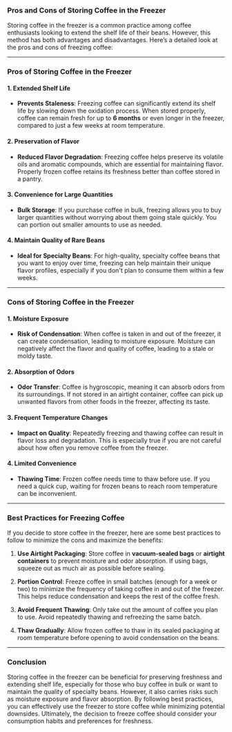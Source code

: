 ### Pros and Cons of Storing Coffee in the Freezer

Storing coffee in the freezer is a common practice among coffee enthusiasts looking to extend the shelf life of their beans. However, this method has both advantages and disadvantages. Here’s a detailed look at the pros and cons of freezing coffee:

---

### Pros of Storing Coffee in the Freezer

#### 1. **Extended Shelf Life**
- **Prevents Staleness**: Freezing coffee can significantly extend its shelf life by slowing down the oxidation process. When stored properly, coffee can remain fresh for up to **6 months** or even longer in the freezer, compared to just a few weeks at room temperature.
  
#### 2. **Preservation of Flavor**
- **Reduced Flavor Degradation**: Freezing coffee helps preserve its volatile oils and aromatic compounds, which are essential for maintaining flavor. Properly frozen coffee retains its freshness better than coffee stored in a pantry.

#### 3. **Convenience for Large Quantities**
- **Bulk Storage**: If you purchase coffee in bulk, freezing allows you to buy larger quantities without worrying about them going stale quickly. You can portion out smaller amounts to use as needed.

#### 4. **Maintain Quality of Rare Beans**
- **Ideal for Specialty Beans**: For high-quality, specialty coffee beans that you want to enjoy over time, freezing can help maintain their unique flavor profiles, especially if you don't plan to consume them within a few weeks.

---

### Cons of Storing Coffee in the Freezer

#### 1. **Moisture Exposure**
- **Risk of Condensation**: When coffee is taken in and out of the freezer, it can create condensation, leading to moisture exposure. Moisture can negatively affect the flavor and quality of coffee, leading to a stale or moldy taste.

#### 2. **Absorption of Odors**
- **Odor Transfer**: Coffee is hygroscopic, meaning it can absorb odors from its surroundings. If not stored in an airtight container, coffee can pick up unwanted flavors from other foods in the freezer, affecting its taste.

#### 3. **Frequent Temperature Changes**
- **Impact on Quality**: Repeatedly freezing and thawing coffee can result in flavor loss and degradation. This is especially true if you are not careful about how often you remove coffee from the freezer.

#### 4. **Limited Convenience**
- **Thawing Time**: Frozen coffee needs time to thaw before use. If you need a quick cup, waiting for frozen beans to reach room temperature can be inconvenient.

---

### Best Practices for Freezing Coffee

If you decide to store coffee in the freezer, here are some best practices to follow to minimize the cons and maximize the benefits:

1. **Use Airtight Packaging**: Store coffee in **vacuum-sealed bags** or **airtight containers** to prevent moisture and odor absorption. If using bags, squeeze out as much air as possible before sealing.

2. **Portion Control**: Freeze coffee in small batches (enough for a week or two) to minimize the frequency of taking coffee in and out of the freezer. This helps reduce condensation and keeps the rest of the coffee fresh.

3. **Avoid Frequent Thawing**: Only take out the amount of coffee you plan to use. Avoid repeatedly thawing and refreezing the same batch.

4. **Thaw Gradually**: Allow frozen coffee to thaw in its sealed packaging at room temperature before opening to avoid condensation on the beans.

---

### Conclusion

Storing coffee in the freezer can be beneficial for preserving freshness and extending shelf life, especially for those who buy coffee in bulk or want to maintain the quality of specialty beans. However, it also carries risks such as moisture exposure and flavor absorption. By following best practices, you can effectively use the freezer to store coffee while minimizing potential downsides. Ultimately, the decision to freeze coffee should consider your consumption habits and preferences for freshness.